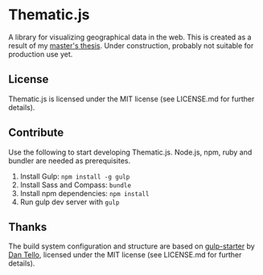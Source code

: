 # Thematic.js

A library for visualizing geographical data in the web. This is created as a result of my [master's thesis](https://github.com/pyryk/thesis). Under construction, probably not suitable for production use yet.

## License

Thematic.js is licensed under the MIT license (see LICENSE.md for further details).

## Contribute

Use the following to start developing Thematic.js. Node.js, npm, ruby and bundler are needed as prerequisites.

1. Install Gulp: `npm install -g gulp`
2. Install Sass and Compass: `bundle`
3. Install npm dependencies: `npm install`
4. Run gulp dev server with `gulp`

## Thanks

The build system configuration and structure are based on [gulp-starter](https://github.com/greypants/gulp-starter) by [Dan Tello](https://github.com/greypants), licensed under the MIT license (see LICENSE.md for further details).